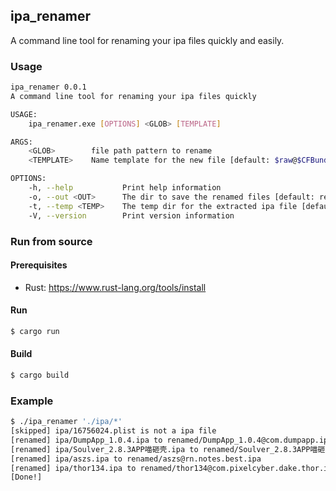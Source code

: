 ## ipa_renamer

A command line tool for renaming your ipa files quickly and easily.

### Usage
```bash
ipa_renamer 0.0.1
A command line tool for renaming your ipa files quickly

USAGE:
    ipa_renamer.exe [OPTIONS] <GLOB> [TEMPLATE]

ARGS:
    <GLOB>        file path pattern to rename
    <TEMPLATE>    Name template for the new file [default: $raw@$CFBundleIdentifier]

OPTIONS:
    -h, --help           Print help information
    -o, --out <OUT>      The dir to save the renamed files [default: renamed]
    -t, --temp <TEMP>    The temp dir for the extracted ipa file [default: ./temp]
    -V, --version        Print version information
```
### Run from source

#### Prerequisites

- Rust: https://www.rust-lang.org/tools/install

#### Run

```bash
$ cargo run
```

#### Build

```bash
$ cargo build
```

### Example
```bash
$ ./ipa_renamer './ipa/*'
[skipped] ipa/16756024.plist is not a ipa file
[renamed] ipa/DumpApp_1.0.4.ipa to renamed/DumpApp_1.0.4@com.dumpapp.ipa
[renamed] ipa/Soulver_2.8.3APP喵砸壳.ipa to renamed/Soulver_2.8.3APP喵砸壳@com.acqualia.soulver-iPhone.ipa
[renamed] ipa/aszs.ipa to renamed/aszs@rn.notes.best.ipa
[renamed] ipa/thor134.ipa to renamed/thor134@com.pixelcyber.dake.thor.ipa
[Done!]
```
